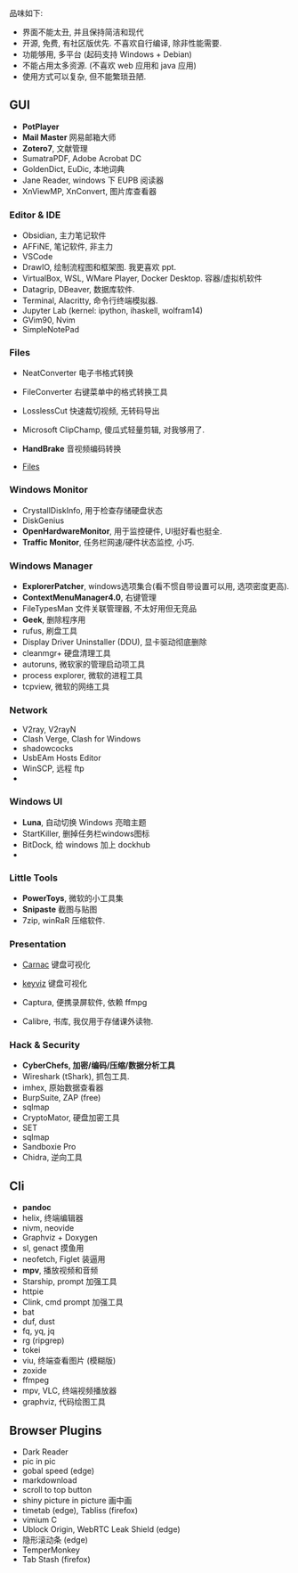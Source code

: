 品味如下:
- 界面不能太丑, 并且保持简洁和现代
- 开源, 免费, 有社区版优先. 不喜欢自行编译, 除非性能需要.
- 功能够用, 多平台 (起码支持 Windows + Debian)
- 不能占用太多资源. (不喜欢 web 应用和 java 应用)
- 使用方式可以复杂, 但不能繁琐丑陋.

## GUI

- **PotPlayer**
- **Mail Master** 网易邮箱大师
- **Zotero7**, 文献管理
- SumatraPDF, Adobe Acrobat DC
- GoldenDict, EuDic, 本地词典
- Jane Reader, windows 下 EUPB 阅读器
- XnViewMP, XnConvert, 图片库查看器

### Editor & IDE

- Obsidian, 主力笔记软件
- AFFiNE, 笔记软件, 非主力
- VSCode
- DrawIO, 绘制流程图和框架图. 我更喜欢 ppt.
- VirtualBox, WSL, WMare Player, Docker Desktop. 容器/虚拟机软件
- Datagrip, DBeaver, 数据库软件.
- Terminal, Alacritty, 命令行终端模拟器.
- Jupyter Lab (kernel: ipython, ihaskell, wolfram14)
- GVim90, Nvim
- SimpleNotePad

### Files

- NeatConverter 电子书格式转换
- FileConverter 右键菜单中的格式转换工具
- LosslessCut 快速裁切视频, 无转码导出
- Microsoft ClipChamp, 傻瓜式轻量剪辑, 对我够用了.
- **HandBrake** 音视频编码转换

- [Files](https://github.com/files-community/Files)

### Windows Monitor

- CrystallDiskInfo, 用于检查存储硬盘状态
- DiskGenius
- **OpenHardwareMonitor**, 用于监控硬件, UI挺好看也挺全.
- **Traffic Monitor**, 任务栏网速/硬件状态监控, 小巧.

### Windows Manager

- **ExplorerPatcher**, windows选项集合(看不惯自带设置可以用, 选项密度更高).
- **ContextMenuManager4.0**, 右键管理
- FileTypesMan 文件关联管理器, 不太好用但无竞品
- **Geek**, 删除程序用
- rufus, 刷盘工具
- Display Driver Uninstaller (DDU), 显卡驱动彻底删除
- cleanmgr+ 硬盘清理工具
- autoruns, 微软家的管理启动项工具
- process explorer, 微软的进程工具
- tcpview, 微软的网络工具

### Network

- V2ray, V2rayN
- Clash Verge, Clash for Windows
- shadowcocks
- UsbEAm Hosts Editor
- WinSCP, 远程 ftp
- 

### Windows UI

- **Luna**, 自动切换 Windows 亮暗主题
- StartKiller, 删掉任务栏windows图标
- BitDock, 给 windows 加上 dockhub
- 
 
### Little Tools

- **PowerToys**, 微软的小工具集
- **Snipaste** 截图与贴图
- 7zip, winRaR 压缩软件.

### Presentation

- [Carnac](https://github.com/Code52/carnac) 键盘可视化
- [keyviz](https://github.com/mulaRahul/keyviz) 键盘可视化
- Captura, 便携录屏软件, 依赖 ffmpg

- Calibre, 书库, 我仅用于存储课外读物.


### Hack & Security

- **CyberChefs, 加密/编码/压缩/数据分析工具**
- Wireshark (tShark), 抓包工具.
- imhex, 原始数据查看器
- BurpSuite, ZAP (free)
- sqlmap
- CryptoMator, 硬盘加密工具
- SET
- sqlmap
- Sandboxie Pro
- Chidra, 逆向工具

## Cli

- **pandoc**
- helix, 终端编辑器
- nivm, neovide
- Graphviz + Doxygen
- sl, genact 摸鱼用
- neofetch, Figlet 装逼用
- **mpv**, 播放视频和音频
- Starship, prompt 加强工具
- httpie
- Clink, cmd prompt 加强工具
- bat
- duf, dust
- fq, yq, jq
- rg (ripgrep)
- tokei
- viu, 终端查看图片 (模糊版)
- zoxide
- ffmpeg
- mpv, VLC, 终端视频播放器
- graphviz, 代码绘图工具


## Browser Plugins

- Dark Reader
- pic in pic
- gobal speed (edge)
- markdownload
- scroll to top button
- shiny picture in picture 画中画
- timetab (edge), Tabliss (firefox)
- vimium C
- Ublock Origin, WebRTC Leak Shield (edge)
- 隐形滚动条 (edge)
- TemperMonkey
- Tab Stash (firefox)

